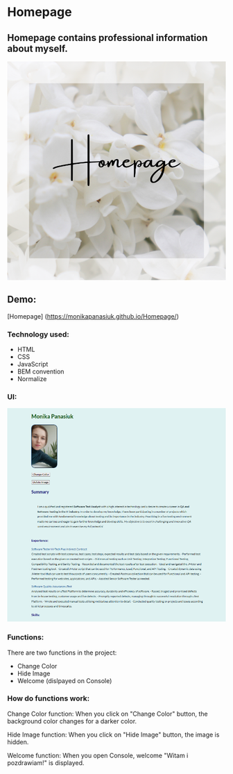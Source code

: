 # Homepage
## Homepage contains professional information about myself. 
![Homepage](https://github.com/MonikaPanasiuk/Homepage/blob/main/images/Monika%20(1).png?raw=true)
## Demo:
[Homepage] (https://monikapanasiuk.github.io/Homepage/)
### Technology used:
- HTML
- CSS
- JavaScript
- BEM convention
- Normalize
### UI:
![Homepage](https://raw.githubusercontent.com/MonikaPanasiuk/Homepage/eab49f5a74ead168599ee091d35927f3ecb49331/images/homepage.png)
### Functions:
There are two functions in the project:
- Change Color
- Hide Image
- Welcome (dislpayed on Console)
### How do functions work:
Change Color function:
When you click on "Change Color" button, the background color changes for a darker color. 

Hide Image function:
When you click on "Hide Image" button, the image is hidden. 

Welcome function:
When you open Console, welcome "Witam i pozdrawiam!" is displayed.


